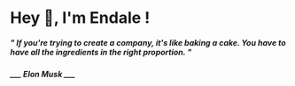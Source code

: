 <h1 title="head"> Hey 👋, I'm Endale !</h1>

**<h5><i>" If you're trying to create a company, it's like baking a cake. You have to have all the ingredients in the right proportion. "</i></h5>**

*<b>___ Elon Musk ___</b>*
